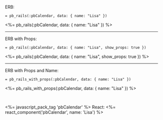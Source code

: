 ERB:
```
= pb_rails(:pbCalendar, data: { name: "Lisa" })
```
<%= pb_rails(:pbCalendar, data: { name: "Lisa" }) %>

<hr/>

ERB with Props:

```
= pb_rails(:pbCalendar, data: { name: "Lisa", show_props: true })
```

<%= pb_rails(:pbCalendar, data: { name: "Lisa", show_props: true }) %>

<hr/>

ERB with Props and Name:

```
= pb_rails_with_props(:pbCalendar, data: { name: "Lisa" })
```
<%= pb_rails_with_props(:pbCalendar, data: { name: "Lisa" }) %>

<br>

<%= javascript_pack_tag 'pbCalendar' %>
React: <%= react_component('pbCalendar', name: 'Lisa') %>
